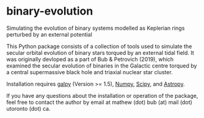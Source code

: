 # binary-evolution
Simulating the evolution of binary systems modelled as Keplerian rings perturbed by an external potential


This Python package consists of a collection of tools used to simulate the secular orbital evolution of binary stars torqued by an external tidal field. It was originally devloped as a part of Bub & Petrovich (2019), which examined the secular evolution of binaries in the Galactic centre torqued by a central supermassive black hole and triaxial nuclear star cluster.

Installation requires [galpy](https://galpy.readthedocs.io) (Version >= 1.5), [Numpy](http://numpy.org/), [Scipy](http://www.scipy.org/), and [Astropy](http://www.astropy.org/).

If you have any questions about the installation or operation of the package, feel free to contact the author by email at mathew (dot) bub (at) mail (dot) utoronto (dot) ca.

